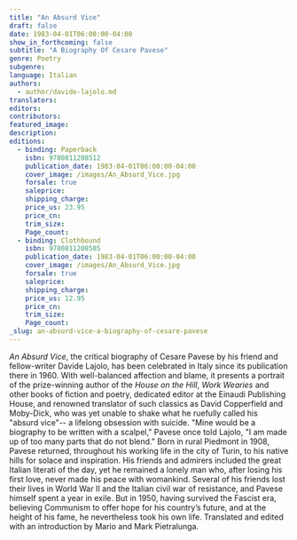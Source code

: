 ```yaml
---
title: "An Absurd Vice"
draft: false
date: 1983-04-01T06:00:00-04:00
show_in_forthcoming: false
subtitle: "A Biography Of Cesare Pavese"
genre: Poetry
subgenre:
language: Italian
authors:
  - author/davide-lajolo.md
translators:
editors:
contributors:
featured_image:
description:
editions:
  - binding: Paperback
    isbn: 9780811208512
    publication_date: 1983-04-01T06:00:00-04:00
    cover_image: /images/An_Absurd_Vice.jpg
    forsale: true
    saleprice:
    shipping_charge:
    price_us: 23.95
    price_cn:
    trim_size:
    Page_count:
  - binding: Clothbound
    isbn: 9780811208505
    publication_date: 1983-04-01T06:00:00-04:00
    cover_image: /images/An_Absurd_Vice.jpg
    forsale: true
    saleprice:
    shipping_charge:
    price_us: 12.95
    price_cn:
    trim_size:
    Page_count:
_slug: an-absurd-vice-a-biography-of-cesare-pavese
---
```


_An Absurd Vice_, the critical biography of Cesare Pavese by his friend and fellow-writer Davide Lajolo, has been celebrated in Italy since its publication there in 1960. With well-balanced affection and blame, it presents a portrait of the prize-winning author of the _House on the Hill_, _Work Wearies_ and other books of fiction and poetry, dedicated editor at the Einaudi Publishing House, and renowned translator of such classics as David Copperfield and Moby-Dick, who was yet unable to shake what he ruefully called his "absurd vice"-- a lifelong obsession with suicide. "Mine would be a biography to be written with a scalpel," Pavese once told Lajolo, "I am made up of too many parts that do not blend." Born in rural Piedmont in 1908, Pavese returned, throughout his working life in the city of Turin, to his native hills for solace and inspiration. His friends and admirers included the great Italian literati of the day, yet he remained a lonely man who, after losing his first love, never made his peace with womankind. Several of his friends lost their lives in World War II and the Italian civil war of resistance, and Pavese himself spent a year in exile. But in 1950, having survived the Fascist era, believing Communism to offer hope for his country’s future, and at the height of his fame, he nevertheless took his own life. Translated and edited with an introduction by Mario and Mark Pietralunga.

